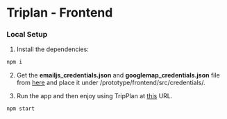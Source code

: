 # Triplan - Frontend

### Local Setup

1. Install the dependencies:

```bash
npm i
```

2. Get the **emailjs_credentials.json** and **googlemap_credentials.json** file from [here](https://drive.google.com/drive/u/1/folders/1IaACUc5JwZv4R8wkjbU96gEgizoOsI1D) and place it under /prototype/frontend/src/credentials/.

3. Run the app and then enjoy using TripPlan at [this](http://localhost:3000/) URL.

```bash
npm start
```
